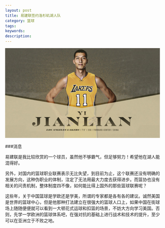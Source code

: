 ```yaml
---
layout: post
title: 易建联签约洛杉矶湖人队
category: 篮球
tags: 
keywords: 
description: 
---
```


![1](/public/img/posts/basketboard/yjl.jpg)

###消息

易建联是我比较欣赏的一个球员，虽然他不够霸气，但足够努力！希望他在湖人能混得好。

另外，对国内的篮球职业联赛表示无比失望，到目前为止，这个联赛还没有明确的发展方向，这种伪职业的体制，注定了无法用最大力度去获得进步。而篮协也没有相关的问责机制，整体制度四不像，如何能比得上国外的那些篮球联赛呢？

这些年，关于中国篮球是学欧还是学美，所谓的专家都是各有各的建议。诚然美国是世界的篮球中心，但是他那种打法建立在很强大的篮球人口上，如果中国在街球场上随随便便就可以看到一大顿花式运球和扣篮的场景，不妨大方向学习美国。否则，先学一学欧洲的篮球体系吧，在强对抗的基础上进行战术和技术的提升，至少可以在亚洲立于不败之地。

